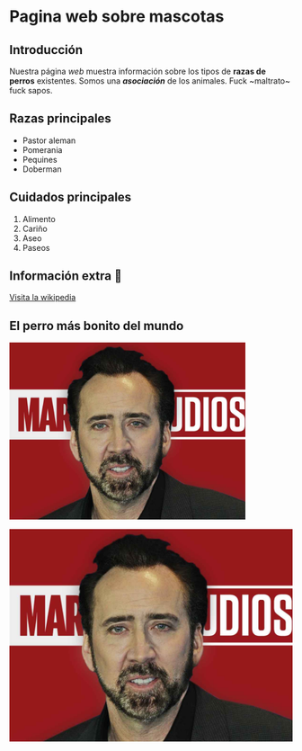 # Pagina web sobre mascotas
## Introducción
Nuestra página *web* muestra información sobre los tipos de **razas de perros** existentes.
Somos una *__asociación__* de los animales. Fuck ~maltrato~ fuck sapos.
## Razas principales

- Pastor aleman
- Pomerania
- Pequines
- Doberman

## Cuidados principales

1. Alimento
2. Cariño
3. Aseo
4. Paseos

## Información extra 🐶
[Visita la wikipedia](https://es.wikipedia.org/wiki/Canis_familiaris)

## El perro más bonito del mundo
<img  width="420" src="niklas.jpg">

![alt][niklas]


[niklas]:niklas.jpg
